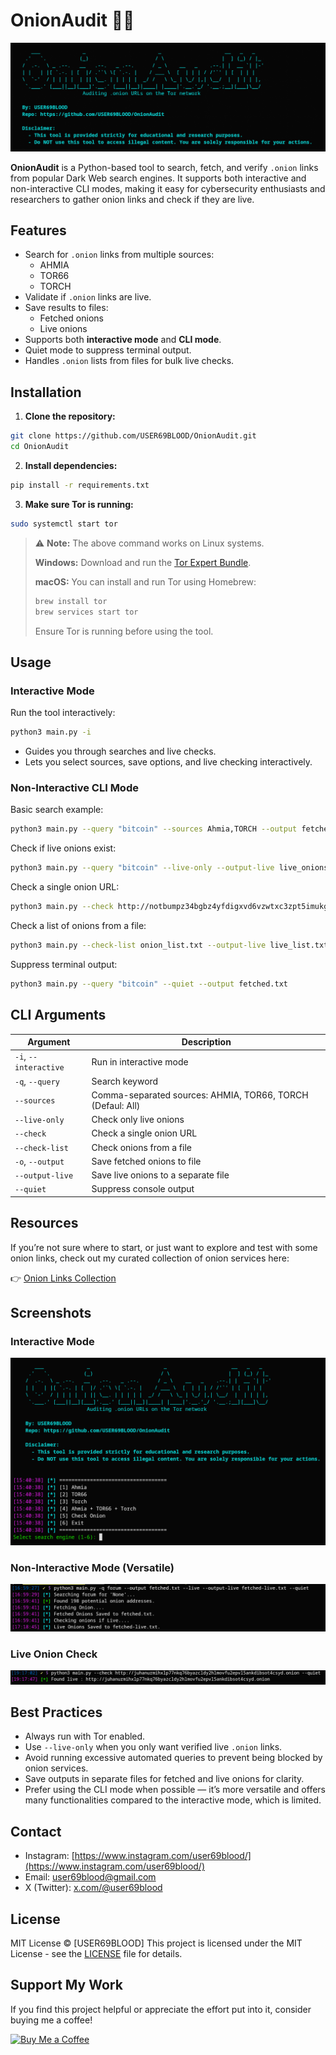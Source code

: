 # OnionAudit 🕵️‍♂️

![Banner](assets/banner.png)  

**OnionAudit** is a Python-based tool to search, fetch, and verify `.onion` links from popular Dark Web search engines. It supports both interactive and non-interactive CLI modes, making it easy for cybersecurity enthusiasts and researchers to gather onion links and check if they are live.



## Features

- Search for `.onion` links from multiple sources:
  - AHMIA
  - TOR66
  - TORCH
- Validate if `.onion` links are live.
- Save results to files:
  - Fetched onions
  - Live onions
- Supports both **interactive mode** and **CLI mode**.
- Quiet mode to suppress terminal output.
- Handles `.onion` lists from files for bulk live checks.



## Installation

1. **Clone the repository:**
```bash
git clone https://github.com/USER69BLOOD/OnionAudit.git
cd OnionAudit
```

2. **Install dependencies:**
```bash
pip install -r requirements.txt
```

3. **Make sure Tor is running:**
```bash
sudo systemctl start tor
```
> ⚠️ **Note:** The above command works on Linux systems.
>
> **Windows:** Download and run the [Tor Expert Bundle](https://www.torproject.org/download/tor/).
>
> **macOS:** You can install and run Tor using Homebrew:
>
> ```bash
> brew install tor
> brew services start tor
> ```
>
> Ensure Tor is running before using the tool.



## Usage

### Interactive Mode
Run the tool interactively:
```bash
python3 main.py -i
```
- Guides you through searches and live checks.
- Lets you select sources, save options, and live checking interactively.

### Non-Interactive CLI Mode
Basic search example:
```bash
python3 main.py --query "bitcoin" --sources Ahmia,TORCH --output fetched.txt
```

Check if live onions exist:
```bash
python3 main.py --query "bitcoin" --live-only --output-live live_onions.txt
```

Check a single onion URL:
```bash
python3 main.py --check http://notbumpz34bgbz4yfdigxvd6vzwtxc3zpt5imukgl6bvip2nikdmdaad.onion
```

Check a list of onions from a file:
```bash
python3 main.py --check-list onion_list.txt --output-live live_list.txt
```

Suppress terminal output:
```bash
python3 main.py --query "bitcoin" --quiet --output fetched.txt
```


## CLI Arguments

| Argument | Description |
|----------|-------------|
| `-i`, `--interactive` | Run in interactive mode |
| `-q`, `--query` | Search keyword |
| `--sources` | Comma-separated sources: AHMIA, TOR66, TORCH (Defaul: All) |
| `--live-only` | Check only live onions |
| `--check` | Check a single onion URL |
| `--check-list` | Check onions from a file |
| `-o`, `--output` | Save fetched onions to file |
| `--output-live` | Save live onions to a separate file |
| `--quiet` | Suppress console output |

## Resources

If you’re not sure where to start, or just want to explore and test with some onion links, check out my curated collection of onion services here:  

👉 [Onion Links Collection](https://user69blood.github.io/tor-links/)  


## Screenshots

### Interactive Mode
![Interactive Mode](assets/interactive_mode.png)  

### Non-Interactive Mode (Versatile)
![CLI Search](assets/cli.png)  

### Live Onion Check
![Live Check](assets/live_check.png)  




## Best Practices

- Always run with Tor enabled.  
- Use `--live-only` when you only want verified live `.onion` links.  
- Avoid running excessive automated queries to prevent being blocked by onion services.  
- Save outputs in separate files for fetched and live onions for clarity.  
- Prefer using the CLI mode when possible — it’s more versatile and offers many functionalities compared to the interactive mode, which is limited.  



## Contact

*   Instagram: [https://www.instagram.com/user69blood/](https://www.instagram.com/user69blood/)
*   Email: user69blood@gmail.com
*   X (Twitter): [x.com/@user69blood](x.com/@user69blood)


## License

MIT License © [USER69BLOOD]
This project is licensed under the MIT License - see the [LICENSE](LICENSE) file for details.


## Support My Work

If you find this project helpful or appreciate the effort put into it, consider buying me a coffee!

<a href="buymeacoffee.com/user69x69" target="_blank"><img src="https://cdn.buymeacoffee.com/buttons/v2/default-yellow.png" alt="Buy Me a Coffee" width="200"></a>



